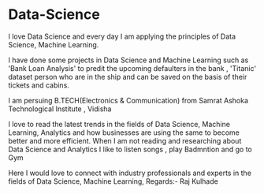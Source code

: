 # Data-Science
I love Data Science and every day I am applying the principles of Data Science, Machine Learning.

I have done some projects in Data Science and Machine Learning such as 'Bank Loan Analysis' to predit the upcoming defaulters in the bank , 'Titanic' dataset  person who are in the ship and can be saved on the basis of their tickets and cabins.

I am persuing B.TECH(Electronics & Communication) from Samrat Ashoka Technological Institute , Vidisha

I love to read the latest trends in the fields of Data Science, Machine Learning, Analytics and how businesses are using the same to become better and more efficient. When I am not reading and researching about Data Science and Analytics I like to listen songs , play Badmntion and go to Gym

Here I would love to connect with industry professionals and experts in the fields of Data Science, Machine Learning,
Regards:-
Raj Kulhade
